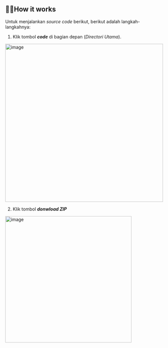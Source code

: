 ## 👨‍💻How it works
Untuk menjalankan _source code_ berikut, berikut adalah langkah-langkahnya:

1. Klik tombol ***code*** di bagian depan (_Directori Utama_).

<img width="500" alt="image" src="https://github.com/ahnafUB/Komputasi-Tomografi/assets/142992708/3c1fe3c7-09ae-4aed-9d2b-05a1aa961ef7">

2. Klik tombol ***donwload ZIP***

<img width="400" alt="image" src="https://github.com/ahnafUB/Komputasi-Tomografi/assets/142992708/28577a39-3c87-42d0-b9c0-67c63e7088f2">
   
